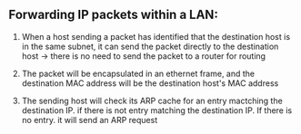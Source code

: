 ## Forwarding IP packets within a LAN: 

1) When a host sending a packet has identified that the destination host is in the same subnet, it can send the packet directly to the destination host -> there is no need to send the packet to a router for routing

2) The packet will be encapsulated in an ethernet frame, and the destination MAC address will be the destination host's MAC address

3) The sending host will check its ARP cache for an entry mactching the destination IP. if there is not entry matching the destination IP. If there is no entry. it will send an ARP request
